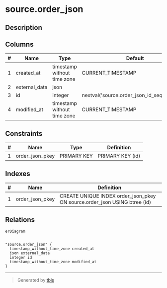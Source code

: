 # source.order_json

## Description

## Columns

| # | Name          | Type                        | Default                                       | Nullable | Children | Parents | Comment |
| - | ------------- | --------------------------- | --------------------------------------------- | -------- | -------- | ------- | ------- |
| 1 | created_at    | timestamp without time zone | CURRENT_TIMESTAMP                             | true     |          |         |         |
| 2 | external_data | json                        |                                               | false    |          |         |         |
| 3 | id            | integer                     | nextval('source.order_json_id_seq'::regclass) | false    |          |         |         |
| 4 | modified_at   | timestamp without time zone | CURRENT_TIMESTAMP                             | true     |          |         |         |

## Constraints

| # | Name            | Type        | Definition       |
| - | --------------- | ----------- | ---------------- |
| 1 | order_json_pkey | PRIMARY KEY | PRIMARY KEY (id) |

## Indexes

| # | Name            | Definition                                                                |
| - | --------------- | ------------------------------------------------------------------------- |
| 1 | order_json_pkey | CREATE UNIQUE INDEX order_json_pkey ON source.order_json USING btree (id) |

## Relations

```mermaid
erDiagram


"source.order_json" {
  timestamp_without_time_zone created_at
  json external_data
  integer id
  timestamp_without_time_zone modified_at
}
```

---

> Generated by [tbls](https://github.com/k1LoW/tbls)
